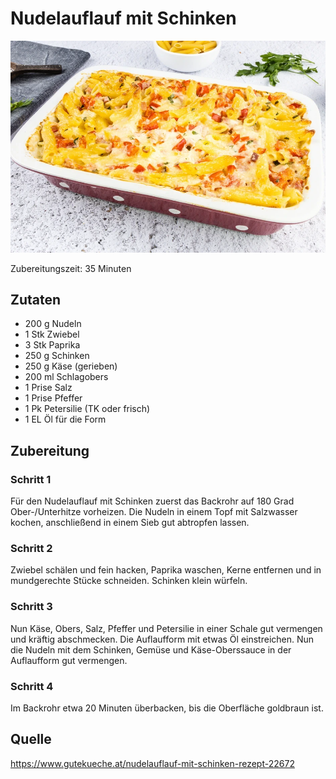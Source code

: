 # Nudelauflauf mit Schinken
![Nudelauflauf](img/nudelauflauf-mit-schinken___webp_939_631.webp)

Zubereitungszeit: 35 Minuten

## Zutaten
- 200 g Nudeln
- 1 Stk Zwiebel
- 3 Stk Paprika
- 250 g Schinken
- 250 g Käse (gerieben)
- 200 ml Schlagobers
- 1 Prise Salz
- 1 Prise Pfeffer
- 1 Pk Petersilie (TK oder frisch)
- 1 EL Öl für die Form

## Zubereitung
### Schritt 1
Für den Nudelauflauf mit Schinken zuerst das Backrohr auf 180 Grad Ober-/Unterhitze vorheizen. Die Nudeln in einem Topf mit Salzwasser kochen, anschließend in einem Sieb gut abtropfen lassen.

### Schritt 2
Zwiebel schälen und fein hacken, Paprika waschen, Kerne entfernen und in mundgerechte Stücke schneiden. Schinken klein würfeln.

### Schritt 3
Nun Käse, Obers, Salz, Pfeffer und Petersilie in einer Schale gut vermengen und kräftig abschmecken. Die Auflaufform mit etwas Öl einstreichen. Nun die Nudeln mit dem Schinken, Gemüse und Käse-Oberssauce in der Auflaufform gut vermengen.

### Schritt 4
Im Backrohr etwa 20 Minuten überbacken, bis die Oberfläche goldbraun ist.

## Quelle
https://www.gutekueche.at/nudelauflauf-mit-schinken-rezept-22672